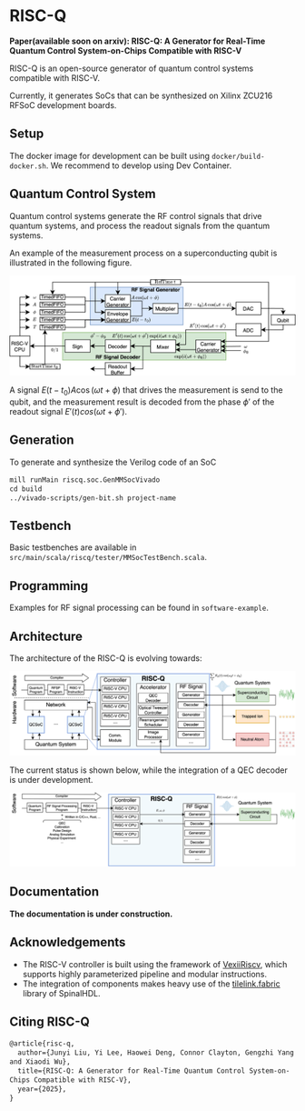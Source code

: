 # RISC-Q

**Paper(available soon on arxiv): 
RISC-Q: A Generator for Real-Time Quantum Control System-on-Chips Compatible with RISC-V**

RISC-Q is an open-source generator of quantum control systems compatible with RISC-V. 

Currently, it generates SoCs that can be synthesized on Xilinx ZCU216 RFSoC development boards.

## Setup

The docker image for development can be built using `docker/build-docker.sh`. We recommend to develop using Dev Container.

## Quantum Control System

Quantum control systems generate the RF control signals that drive quantum systems, and process the readout signals from the quantum systems. 

An example of the measurement process on a superconducting qubit is illustrated in the following figure.

<p align="center">
 <img src="image/superconducting-measurement.png" alt="superconducting-measurement" height=auto>
</p>

A signal $E(t - t_0)A\cos(\omega t + \phi)$ that drives the measurement is send to the qubit, and the measurement result is decoded from the phase $\phi'$ of the readout signal $E'(t)cos(\omega t + \phi')$.

## Generation

To generate and synthesize the Verilog code of an SoC
```
mill runMain riscq.soc.GenMMSocVivado
cd build
../vivado-scripts/gen-bit.sh project-name
```

## Testbench

Basic testbenches are available in `src/main/scala/riscq/tester/MMSocTestBench.scala`.

## Programming

Examples for RF signal processing can be found in `software-example`.

## Architecture

The architecture of the RISC-Q is evolving towards:

<p align="center">
 <img src="image/arch.png" alt="architecture" height=auto>
</p>

The current status is shown below, while the integration of a QEC decoder is under development.

<p align="center">
 <img src="image/arch-sc-riscv.png" alt="architecture" height=auto>
</p>

## Documentation

**The documentation is under construction.**

## Acknowledgements
- The RISC-V controller is built using the framework of [VexiiRiscv](https://github.com/SpinalHDL/VexiiRiscv), which supports highly parameterized pipeline and modular instructions.
- The integration of components makes heavy use of the [tilelink.fabric](https://spinalhdl.github.io/SpinalDoc-RTD/master/SpinalHDL/Libraries/Bus/tilelink/tilelink_fabric.html) library of SpinalHDL.

## Citing RISC-Q
```
@article{risc-q,
  author={Junyi Liu, Yi Lee, Haowei Deng, Connor Clayton, Gengzhi Yang and Xiaodi Wu},
  title={RISC-Q: A Generator for Real-Time Quantum Control System-on-Chips Compatible with RISC-V}, 
  year={2025},
}
```